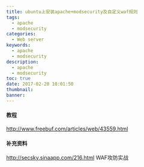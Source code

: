 ```yaml
---
title: ubuntu上安装apache+modsecurity及自定义waf规则
tags:
  - apache
  - modsecurity
categories:
  - Web server
keywords:
  - apache
  - modsecurity
description:
  - apache
  - modsecurity
toc: true
date: 2017-02-20 10:01:50
thumbnail:
banner:
---
```


#### 教程
http://www.freebuf.com/articles/web/43559.html

#### 补充资料
http://secsky.sinaapp.com/216.html WAF攻防实战